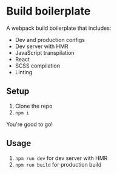 # Build boilerplate

A webpack build boilerplate that includes:

- Dev and production configs
- Dev server with HMR
- JavaScript transpilation
- React
- SCSS compilation
- Linting

## Setup

1. Clone the repo
1. `npm i`

You're good to go!

## Usage

1. `npm run dev` for dev server with HMR
1. `npm run build` for production build